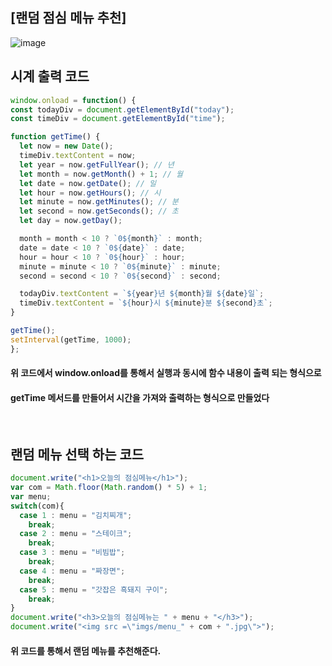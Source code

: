 ## [랜덤 점심 메뉴 추천]
![image](https://github.com/Qnd1101/lunch_menu_recommend/assets/107795830/7032f45c-1e73-4d21-a299-9af7d884b51c)

## 시계 출력 코드
```javascript
window.onload = function() {
const todayDiv = document.getElementById("today");
const timeDiv = document.getElementById("time");

function getTime() {
  let now = new Date();
  timeDiv.textContent = now;
  let year = now.getFullYear(); // 년
  let month = now.getMonth() + 1; // 월
  let date = now.getDate(); // 일
  let hour = now.getHours(); // 시
  let minute = now.getMinutes(); // 분
  let second = now.getSeconds(); // 초
  let day = now.getDay();

  month = month < 10 ? `0${month}` : month;
  date = date < 10 ? `0${date}` : date;
  hour = hour < 10 ? `0${hour}` : hour;
  minute = minute < 10 ? `0${minute}` : minute;
  second = second < 10 ? `0${second}` : second;

  todayDiv.textContent = `${year}년 ${month}월 ${date}일`;
  timeDiv.textContent = `${hour}시 ${minute}분 ${second}초`;
}

getTime();
setInterval(getTime, 1000);
};
```
#### 위 코드에서 window.onload를 통해서 실행과 동시에 함수 내용이 출력 되는 형식으로 
#### getTime 메서드를 만들어서 시간을 가져와 출력하는 형식으로 만들었다

<br>

## 랜덤 메뉴 선택 하는 코드
```javascript
document.write("<h1>오늘의 점심메뉴</h1>");
var com = Math.floor(Math.random() * 5) + 1;
var menu;
switch(com){
  case 1 : menu = "김치찌개";
    break;
  case 2 : menu = "스테이크";
    break;
  case 3 : menu = "비빔밥";
    break;
  case 4 : menu = "짜장면";
    break;
  case 5 : menu = "갓잡은 흑돼지 구이";
    break;
}
document.write("<h3>오늘의 점심메뉴는 " + menu + "</h3>");
document.write("<img src =\"imgs/menu_" + com + ".jpg\">");
```
#### 위 코드를 통해서 랜덤 메뉴를 추천해준다.
